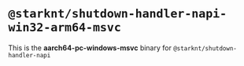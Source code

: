 # `@starknt/shutdown-handler-napi-win32-arm64-msvc`

This is the **aarch64-pc-windows-msvc** binary for `@starknt/shutdown-handler-napi`

